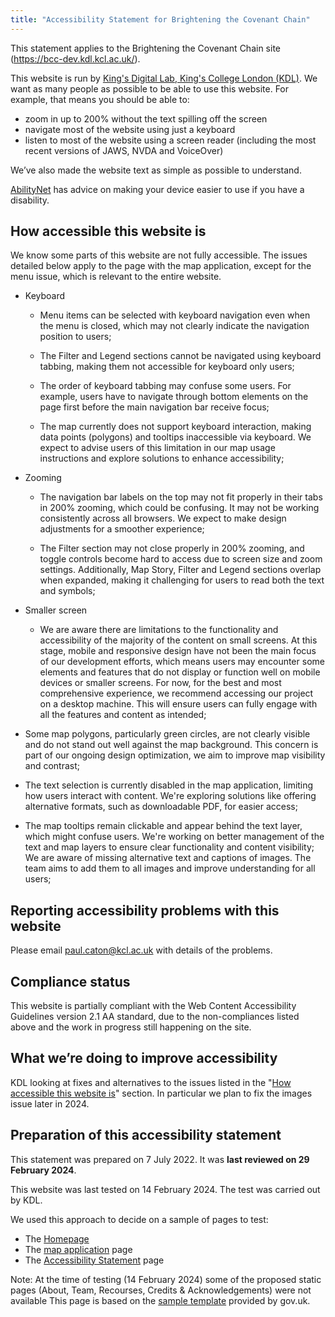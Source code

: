 ```yaml
---
title: "Accessibility Statement for Brightening the Covenant Chain"      
---
```


This statement applies to the Brightening the Covenant Chain site (https://bcc-dev.kdl.kcl.ac.uk/).

This website is run by [King's Digital Lab, King's College London (KDL)](https://kdl.kcl.ac.uk). We want as many people as possible to be able to use this website. For example, that means you should be able to:

- zoom in up to 200% without the text spilling off the screen
- navigate most of the website using just a keyboard
- listen to most of the website using a screen reader (including the most recent versions of JAWS, NVDA and VoiceOver)

We’ve also made the website text as simple as possible to understand.

[AbilityNet](https://mcmw.abilitynet.org.uk/) has advice on making your device easier to use if you have a disability.

## <a id="how"></a>How accessible this website is

We know some parts of this website are not fully accessible. The issues detailed below apply to the page with the map application, except for the menu issue, which is relevant to the entire website.

- Keyboard

  - Menu items can be selected with keyboard navigation even when the menu is closed, which may not clearly indicate the navigation position to users;

  - The Filter and Legend sections cannot be navigated using keyboard tabbing, making them not accessible for keyboard only users;

  - The order of keyboard tabbing may confuse some users. For example, users have to navigate through bottom elements on the page first before the main navigation bar receive focus;

  - The map currently does not support keyboard interaction, making data points (polygons) and tooltips inaccessible via keyboard. We expect to advise users of this limitation in our map usage instructions and explore solutions to enhance accessibility;

- Zooming

  - The navigation bar labels on the top may not fit properly in their tabs in 200% zooming, which could be confusing. It may not be working consistently across all browsers. We expect to make design adjustments for a smoother experience;

  - The Filter section may not close properly in 200% zooming, and toggle controls become hard to access due to screen size and zoom settings. Additionally, Map Story, Filter and Legend sections overlap when expanded, making it challenging for users to read both the text and symbols;

- Smaller screen

  - We are aware there are limitations to the functionality and accessibility of the majority of the content on small screens. At this stage, mobile and responsive design have not been the main focus of our development efforts, which means users may encounter some elements and features that do not display or function well on mobile devices or smaller screens. For now, for the best and most comprehensive experience, we recommend accessing our project on a desktop machine. This will ensure users can fully engage with all the features and content as intended;

- Some map polygons, particularly green circles, are not clearly visible and do not stand out well against the map background. This concern is part of our ongoing design optimization, we aim to improve map visibility and contrast;

- The text selection is currently disabled in the map application, limiting how users interact with content. We're exploring solutions like offering alternative formats, such as downloadable PDF, for easier access;

- The map tooltips remain clickable and appear behind the text layer, which might confuse users. We're working on better management of the text and map layers to ensure clear functionality and content visibility;
We are aware of missing alternative text and captions of images. The team aims to add them to all images and improve understanding for all users;

## Reporting accessibility problems with this website

Please email paul.caton@kcl.ac.uk with details of the problems.

## Compliance status

This website is partially compliant with the Web Content Accessibility Guidelines version 2.1 AA standard, due to the non-compliances listed above and the work in progress still happening on the site.

## What we’re doing to improve accessibility

KDL looking at fixes and alternatives to the issues listed in the "<a href="#how">How accessible this website is</a>" section.
In particular we plan to fix the images issue later in 2024.

## Preparation of this accessibility statement

This statement was prepared on 7 July 2022. It was **last reviewed on 29 February 2024**.

This website was last tested on 14 February 2024. The test was carried out by KDL.

We used this approach to decide on a sample of pages to test:

- The <a href="/">Homepage</a>
- The <a href="/stories/">map application</a> page
- The <a href="/accessibility/">Accessibility Statement</a> page

Note: At the time of testing (14 February 2024) some of the proposed static pages (About, Team, Recourses, Credits & Acknowledgements) were not available 
This page is based on the [sample template](https://www.gov.uk/government/publications/sample-accessibility-statement/sample-accessibility-statement-for-a-fictional-public-sector-website) provided by gov.uk.
